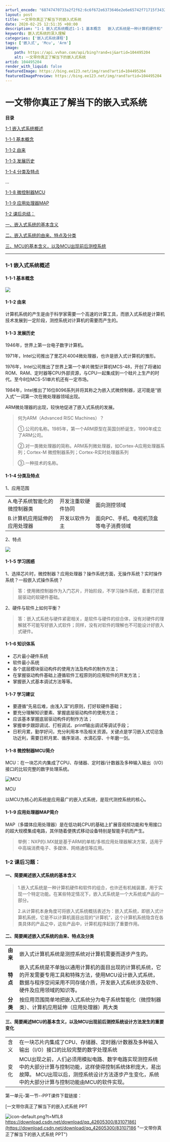 ```yaml
---
arturl_encode: "68747470733a2f2f62:6c6f672e6373646e2e6e65742f71715f34323630353330302f:61727469636c652f64657461696c732f313034343935323034"
layout: post
title: 一文带你真正了解当下的嵌入式系统
date: 2020-02-25 12:51:35 +08:00
description: "1-1 嵌入式系统概述1-1-1 基本概念   嵌入式系统是一种计算机硬件和"
keywords: 嵌入式系统的深入理解
categories: ['嵌入式系统课程']
tags: ['嵌入式', 'Mcu', 'Arm']
image:
    path: https://api.vvhan.com/api/bing?rand=sj&artid=104495204
    alt: 一文带你真正了解当下的嵌入式系统
artid: 104495204
render_with_liquid: false
featuredImage: https://bing.ee123.net/img/rand?artid=104495204
featuredImagePreview: https://bing.ee123.net/img/rand?artid=104495204
---
```


# 一文带你真正了解当下的嵌入式系统

**目录**

[1-1 嵌入式系统概述](#1-1%20%E5%B5%8C%E5%85%A5%E5%BC%8F%E7%B3%BB%E7%BB%9F%E6%A6%82%E8%BF%B0)

[1-1-1 基本概念](#1-1-1%20%E5%9F%BA%E6%9C%AC%E6%A6%82%E5%BF%B5)

[1-1-2 由来](#1-1-2%20%E7%94%B1%E6%9D%A5)

[1-1-3 发展历史](#1-1-3%20%E5%8F%91%E5%B1%95%E5%8E%86%E5%8F%B2)

[1-1-4 分类及特点](#1-1-4%20%E5%88%86%E7%B1%BB%E5%8F%8A%E7%89%B9%E7%82%B9)

...

[1-1-8 微控制器MCU](#1-1-8%20%E5%BE%AE%E6%8E%A7%E5%88%B6%E5%99%A8MCU%E7%AE%80%E4%BB%8B)

[1-1-9 应用处理器MAP](#1-1-9%20%E5%BA%94%E7%94%A8%E5%A4%84%E7%90%86%E5%99%A8MAP%E7%AE%80%E4%BB%8B)

[1-2 课后总结：](#1-1%20%E8%AF%BE%E5%90%8E%E4%B9%A0%E9%A2%98%EF%BC%9A)

[一、嵌入式系统的基本含义](#%E4%B8%80%E3%80%81%E7%AE%80%E8%A6%81%E9%98%90%E8%BF%B0%E5%B5%8C%E5%85%A5%E5%BC%8F%E7%B3%BB%E7%BB%9F%E7%9A%84%E5%9F%BA%E6%9C%AC%E5%90%AB%E4%B9%89)

[二、嵌入式系统的由来、特点及分类](#%E4%BA%8C%E3%80%81%E7%AE%80%E8%A6%81%E9%98%90%E8%BF%B0%E5%B5%8C%E5%85%A5%E5%BC%8F%E7%B3%BB%E7%BB%9F%E7%9A%84%E7%94%B1%E6%9D%A5%E3%80%81%E7%89%B9%E7%82%B9%E5%8F%8A%E5%88%86%E7%B1%BB)

[三、MCU的基本含义，以及MCU出现前后测控系统](#%E4%B8%89%E3%80%81%E7%AE%80%E8%A6%81%E9%98%90%E8%BF%B0MCU%E7%9A%84%E5%9F%BA%E6%9C%AC%E5%90%AB%E4%B9%89%EF%BC%8C%E4%BB%A5%E5%8F%8AMCU%E5%87%BA%E7%8E%B0%E5%89%8D%E5%90%8E%E6%B5%8B%E6%8E%A7%E7%B3%BB%E7%BB%9F%E8%AE%BE%E8%AE%A1%E6%96%B9%E6%B3%95%E5%8F%91%E7%94%9F%E7%9A%84%E9%87%8D%E8%A6%81%E5%8F%98%E5%8C%96)

---

### 1-1 嵌入式系统概述

#### **1-1-1 基本概念**

![](https://i-blog.csdnimg.cn/blog_migrate/57f91354ffb0d8f5482402a69ae0b3c3.png)

#### **1-1-2 由来**

计算机系统的产生是由于科学家需要一个高速的计算工具，而嵌入式系统是计算机技术发展到一定阶段，测控系统对计算机的需要而产生的。

#### **1-1-3 发展历史**

1946年，世界上第一台电子数字计算机。

1971年，Intel公司推出了里芯片4004微处理器，也许是嵌入式计算机的雏形。

1976年，Intel公司推出了世界上第一个单片微型计算机MCS-48，开创了将诸如ROM、RAM、定时器等CPU外部资源，与CPU一起集成到一个硅片上生产的时代。至今8位MCS-51单片机还有一定市场。

1984年，Intel推出了16位8096系列并将其称之为嵌入式微控制器，这可能是“嵌入式”一词第一次在微处理器领域出现。

ARM微处理器的出现，较快地促进了嵌入式系统的发展。

> 何为ARM（Advanced RISC Machines）？
>
> ①.公司的名称。1985年，第一个ARM原型在英国剑桥诞生，1990年成立了ARM公司。
>
> ②.对一类微处理器的简称。ARM系列微处理器，如Cortex-A应用处理器系列；Cortex-M 微控制器系列；Cortex-R实时处理器系列
>
> ③.一种技术的名称。

#### **1-1-4 分类及特点**

1、应用范围

|  |  |  |
| --- | --- | --- |
| A.电子系统智能化的微控制器类 | 开发注重软硬件协同 | 面向测控领域 |
| B.计算机应用延伸的应用处理器 | 开发以软件为主 | 面向PC、手机、电视机顶盒等电子消费领域 |

2、特点

![](https://i-blog.csdnimg.cn/blog_migrate/aa1c6cc5c269890f835fcee138963748.png)

#### **1-1-5 学习困惑**

1、选择芯片时，微控制器？应用处理器？操作系统方面，无操作系统？实时操作系统？一般嵌入式操作系统？

> 答：使用微控制器作为入门芯片，开始阶段，不学习操作系统，着重打好底层驱动的软硬件基础。

2、硬件与软件上如何平衡？

> 答：嵌入式系统与硬件紧密相关，是软件与硬件的综合体，没有对硬件的理解就不可能写好嵌入式软件；同样，没有对软件的理解也不可能设计好嵌入式硬件。

#### **1-1-6 知识体系**

* 芯片最小硬件系统
* 软件最小系统
* 各个底层模块驱动构件的使用方法及构件的制作方法；
* 在掌握驱动构件基础上遵循软件工程原则的应用软件的开发方法；
* 掌握嵌入式基本调试方法等等。

#### **1-1-7 学习建议**

* 要遵循“先易后难，由浅入深”的原则，打好软硬件基础；
* 要充分理解知识要素、掌握底层驱动构件的使用方法；
* 应该基本掌握底层驱动构件的制作方法；
* 掌握单步跟踪调试、打桩调试、printf输出调试等调试手段；
* 日积月累，勤学好问，充分利用本书及相关资源。关键点是学习嵌入式切忌急功近利，需要日积月累、循序渐进、水滴石穿、十年磨一剑。

#### **1-1-8 微控制器MCU简介**

MCU：在一块芯片内集成了CPU、存储器、定时器/计数器及多种输入输出（I/O）接口的比较完整的数字处理系统。

![MCU](https://i-blog.csdnimg.cn/blog_migrate/ba5e7d1d1295dd50bc406bd0a11f4faf.png)


MCU

以MCU为核心的系统是应用最广的嵌入式系统，是现代测控系统的核心。

#### **1-1-9 应用处理器MAP简介**

MAP（多媒体应用处理器）是在低功耗CPU的基础上扩展音视频功能和专用接口的超大规模集成电路，其伴随着便携式移动设备特别是智能手机而产生。

> 举例：NXP的i.MX就是基于ARM的单核/多核应用处理器解决方案，适用于中高端消费电子、多媒体、网络通信等应用。

### 

### 1-2 课后习题：

#### **一、简要阐述嵌入式系统的基本含义**

> 1.嵌入式系统是一种计算机硬件和软件的组合，也许还有机械装置，用于实现一个特定功能。在某些特定情况下，嵌入式系统是一个大系统或产品的一部分。
>
> 2.从计算机本身角度可将嵌入式系统概括表述为：嵌入式系统，即嵌入式计算机系统，它是不以计算机面目出现的“计算机”，这个计算机系统隐含在各类具体的产品之中，这些产品中，计算机程序起到了重要作用。

#### **二、简要阐述嵌入式系统的由来、特点及分类**

|  |  |
| --- | --- |
| **由来** | 嵌入式计算机系统是测控系统对计算机需要而逐步产生的。 |
| **特点** | 嵌入式系统是不单独以通用计算机的面目出现的计算机系统，它的开发需要专用工具和特殊方法，使用MCU设计嵌入式系统，数据与程序空间采用不同存储介质，开发嵌入式系统涉及软件、硬件及应用领域的知识等。 |
| **分类** | 按应用范围简单地把嵌入式系统分为电子系统智能化（微控制器类）、计算机应用延伸（应用处理器）两大类 |

#### **三、简要阐述MCU的基本含义，以及MCU出现前后测控系统设计方法发生的重要变化**

|  |  |
| --- | --- |
| 含义 | 在一块芯片内集成了CPU、存储器、定时器/计数器及多种输入输出（I/O）接口的比较完整的数字处理系统 |
| 变化 | MCU出现之前，人们必须用模拟电路、数字电路实现测控系统中的大部分计算与控制功能，这样使得控制系统体积庞大，易出故障。  MCU出现以后，测控系统设计方法逐步产生变化，系统中的大部分计算与控制功能由MCU的软件实现。 |

第一单元-第一节--PPT课件下载链接：

[一文带你真正了解当下的嵌入式系统 PPT

![icon-default.png?t=M1L8](https://i-blog.csdnimg.cn/blog_migrate/108103d72789eafe62012253d677a985.png)
https://download.csdn.net/download/qq_42605300/83107186](https://download.csdn.net/download/qq_42605300/83107186 "一文带你真正了解当下的嵌入式系统 PPT")